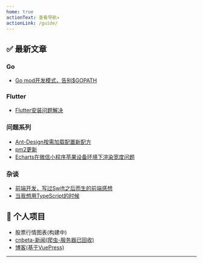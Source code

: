 ```yaml
---
home: true
actionText: 查看导航✈️
actionLink: /guide/
---
```



## ✅ 最新文章

### Go
- [Go mod开发模式，告别$GOPATH](/go/20200424Go-mod模式.html)

### Flutter

- [Flutter安装问题解决](/flutter/flutter20190723.html)

### 问题系列

- [Ant-Design按需加载配置新配方](/问题记录/2020/20200513.html)
- [pm2更新](/问题记录/2019/fix0826.html)
- [Echarts在微信小程序苹果设备环境下渲染宽度问题](/问题记录/2019/fix0719.html)

### 杂谈

- [前端开发，写过Swift之后而生的前端感想](/杂谈/2019/talk0829.html)
- [当我想用TypeScript的时候](/杂谈/2019/talk0719.html)


## 💊 个人项目
- 股票行情图表(构建中)
- [cnbeta-新闻(爬虫-服务器已回收)](https://news.battleangel.online/)
- [博客(基于VuePress)](https://battleangel.online/)

---

<Footer/>



